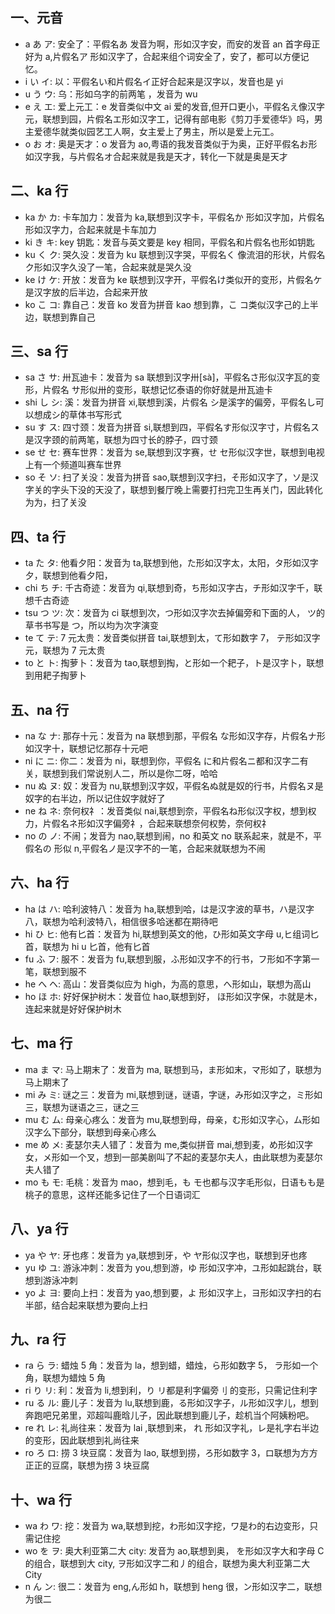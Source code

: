 ## 一、元音

- a あ ア: 安全了：平假名あ 发音为啊，形如汉字安，而安的发音 an 首字母正好为 a,片假名ア 形如汉字了，合起来组个词安全了，安了，都可以方便记忆。
- i い イ: 以：平假名い和片假名イ正好合起来是汉字以，发音也是 yi
- u う ウ: 乌：形如乌字的前两笔 ，发音为 wu
- e え エ: 爱上元工：e 发音类似中文 ai 爱的发音,但开口更小，平假名え像汉字元，联想到园，片假名エ形如汉字工，记得有部电影《剪刀手爱德华》吗，男主爱德华就类似园艺工人啊，女主爱上了男主，所以是爱上元工。
- o お オ: 奥是天才：o 发音为 ao,粤语的我发音类似于为奥，正好平假名お形如汉字我，与片假名オ合起来就是我是天才，转化一下就是奥是天才

## 二、ka 行

- ka か カ: 卡车加力：发音为 ka,联想到汉字卡，平假名か 形如汉字加，片假名形如汉字力，合起来就是卡车加力
- ki き キ: key 钥匙：发音与英文要是 key 相同，平假名和片假名也形如钥匙
- ku く ク: 哭久没：发音为 ku 联想到汉字哭，平假名く 像流泪的形状，片假名ク形如汉字久没了一笔，合起来就是哭久没
- ke け ケ: 开放：发音为 ke 联想到汉字开，平假名け类似开的变形，片假名ケ是汉字放的后半边，合起来开放
- ko こ コ: 靠自己：发音 ko 发音为拼音 kao 想到靠，こ コ类似汉字己的上半边，联想到靠自己

## 三、sa 行

- sa さ サ: 卅瓦迪卡：发音为 sa 联想到汉字卅[sà]，平假名さ形似汉字瓦的变形，片假名 サ形似卅的变形，联想记忆泰语的你好就是卅瓦迪卡
- shi し シ: 溪：发音为拼音 xi,联想到溪，片假名 シ是溪字的偏旁，平假名し可以想成シ的草体书写形式
- su す ス: 四寸颈：发音为拼音 si,联想到四，平假名す形似汉字寸，片假名ス是汉字颈的前两笔，联想为四寸长的脖子，四寸颈
- se せ セ: 赛车世界：发音为 se,联想到汉字赛，せ セ形似汉字世，联想到电视上有一个频道叫赛车世界
- so そ ソ: 扫了关没：发音为拼音 sao,联想到汉字扫，そ形如汉字了，ソ是汉字关的字头下没的天没了，联想到餐厅晚上需要打扫完卫生再关门，因此转化为为，扫了关没

## 四、ta 行

- ta た タ: 他看夕阳：发音为 ta,联想到他，た形如汉字太，太阳，タ形如汉字夕，联想到他看夕阳，
- chi ち チ: 千古奇迹：发音为 qi,联想到奇，ち形如汉字古，チ形如汉字千，联想千古奇迹
- tsu つ ツ: 次：发音为 ci 联想到次，つ形如汉字次去掉偏旁和下面的人， ツ的草书书写是 つ，所以均为次字演变
- te て テ: 7 元太贵：发音类似拼音 tai,联想到太，て形如数字 7， テ形如汉字元，联想为 7 元太贵
- to と ト: 掏萝卜：发音为 tao,联想到掏，と形如一个耙子，ト是汉字卜，联想到用耙子掏萝卜

## 五、na 行

- na な ナ: 那存十元：发音为 na 联想到那，平假名 な形如汉字存，片假名ナ形如汉字十，联想记忆那存十元吧
- ni に ニ: 你二：发音为 ni，联想到你，平假名 に和片假名ニ都和汉字二有关，联想到我们常说别人二，所以是你二呀，哈哈
- nu ぬ ヌ: 奴：发音为 nu,联想到汉字奴，平假名ぬ就是奴的行书，片假名ヌ是奴字的右半边，所以记住奴字就好了
- ne ね ネ: 奈何权礻：发音类似 nai,联想到奈，平假名ね形似汉字权，想到权力，片假名ネ形如汉字偏旁礻，合起来联想奈何权势，奈何权礻
- no の ノ: 不闹；发音为 nao,联想到闹，no 和英文 no 联系起来，就是不，平假名の 形似 n,平假名ノ是汉字不的一笔，合起来就联想为不闹

## 六、ha 行

- ha は ハ: 哈利波特八：发音为 ha,联想到哈，は是汉字波的草书，ハ是汉字八，联想为哈利波特八，相信很多哈迷都在期待吧
- hi ひ ヒ: 他有匕首：发音为 hi,联想到英文的他，ひ形如英文字母 u,ヒ组词匕首，联想为 hi u 匕首，他有匕首
- fu ふ フ: 服不：发音为 fu,联想到服，ふ形如汉字不的行书，フ形如不字第一笔，联想到服不
- he へ ヘ: 高山：发音类似应为 high，为高的意思，へ形如山，联想为高山
- ho ほ ホ: 好好保护树木：发音位 hao,联想到好， ほ形如汉字保，ホ就是木，连起来就是好好保护树木

## 七、ma 行

- ma ま マ: 马上期末了：发音为 ma, 联想到马，ま形如末，マ形如了，联想为马上期末了
- mi み ミ: 谜之三：发音为 mi,联想到谜，谜语，字谜，み形如汉字之，ミ形如三，联想为谜语之三，谜之三
- mu む ム: 母亲心疼么：发音为 mu,联想到母，母亲，む形如汉字心，ム形如汉字么下部分，联想到母亲心疼么
- me め メ: 麦瑟尔夫人错了：发音为 me,类似拼音 mai,想到麦，め形如汉字女，メ形如一个叉，想到一部美剧叫了不起的麦瑟尔夫人，由此联想为麦瑟尔夫人错了
- mo も モ: 毛桃：发音为 mao，想到毛，も モ也都与汉字毛形似，日语もも是桃子的意思，这样还能多记住了一个日语词汇

## 八、ya 行

- ya や ヤ: 牙也疼：发音为 ya,联想到牙，や ヤ形似汉字也，联想到牙也疼
- yu ゆ ユ: 游泳冲刺：发音为 you,想到游，ゆ 形如汉字冲，ユ形如起跳台，联想到游泳冲刺
- yo よ ヨ: 要向上扫：发音为 yao,想到要，よ 形如汉字上，ヨ形如汉字扫的右半部，结合起来联想为要向上扫

## 九、ra 行

- ra ら ラ: 蜡烛 5 角：发音为 la，想到蜡，蜡烛，ら形如数字 5， ラ形如一个角，联想为蜡烛 5 角
- ri り リ: 利：发音为 li,想到利，り リ都是利字偏旁刂 的变形，只需记住利字
- ru る ル: 鹿儿子：发音为 lu,联想到鹿，る形如汉字子，ル形如汉字儿，想到奔跑吧兄弟里，邓超叫鹿晗儿子，因此联想到鹿儿子，趁机当个阿姨粉吧。
- re れ レ: 礼尚往来：发音为 lai ,联想到来， れ 形如汉字礼，レ是礼字右半边的变形，因此联想到礼尚往来
- ro ろ ロ: 捞 3 块豆腐：发音为 lao, 联想到捞，ろ形如数字 3，ロ联想为方方正正的豆腐，联想为捞 3 块豆腐

## 十、wa 行

- wa わ ワ: 挖：发音为 wa,联想到挖，わ形如汉字挖，ワ是わ的右边变形，只需记住挖
- wo を ヲ: 奥大利亚第二大 city: 发音为 ao,联想到奥， を形如汉字大和字母 C 的组合，联想到大 city, ヲ形如汉字二和丿的组合，联想为奥大利亚第二大 City
- n ん ン: 很二：发音为 eng,ん形如 h，联想到 heng 很，ン形如汉字二，联想为很二
